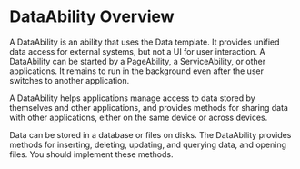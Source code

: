 # DataAbility Overview


A DataAbility is an ability that uses the Data template. It provides unified data access for external systems, but not a UI for user interaction. A DataAbility can be started by a PageAbility, a ServiceAbility, or other applications. It remains to run in the background even after the user switches to another application.


A DataAbility helps applications manage access to data stored by themselves and other applications, and provides methods for sharing data with other applications, either on the same device or across devices.


Data can be stored in a database or files on disks. The DataAbility provides methods for inserting, deleting, updating, and querying data, and opening files. You should implement these methods.
